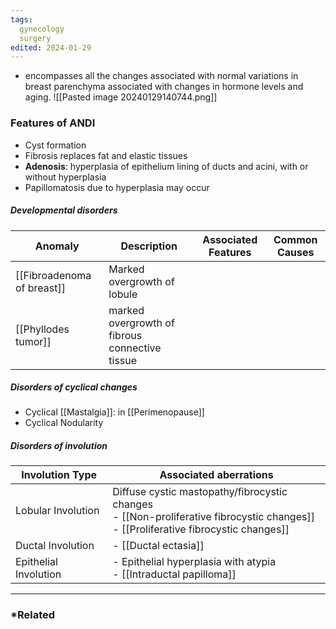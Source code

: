```yaml
---
tags:
  gynecology
  surgery
edited: 2024-01-29
---
```

- encompasses all the changes associated with normal variations in breast parenchyma associated with changes in hormone levels and aging. 
![[Pasted image 20240129140744.png]]

### Features of ANDI
- Cyst formation
- Fibrosis replaces fat and elastic tissues
- **Adenosis**: hyperplasia of epithelium lining of ducts and acini, with or without hyperplasia
- Papillomatosis due to hyperplasia may occur 
##### Developmental disorders 
| Anomaly                    | Description                                                                                         | Associated Features                       | Common Causes                               |
| -------------------------- | --------------------------------------------------------------------------------------------------- | ----------------------------------------- | ------------------------------------------- |
| [[Fibroadenoma of breast]] | Marked overgrowth of lobule                                                                         |                                           |                                             |
| [[Phyllodes tumor]]        | marked overgrowth of fibrous connective tissue                                                      |                                           |                                             |

##### Disorders of cyclical changes
- Cyclical [[Mastalgia]]: in [[Perimenopause]] 
- Cyclical Nodularity
##### Disorders of involution

| Involution Type       | Associated aberrations                                                                                                                          |
| --------------------- | ----------------------------------------------------------------------------------------------------------------------------------------------- |
| Lobular Involution    | Diffuse cystic mastopathy/fibrocystic changes <br>   - [[Non-proliferative fibrocystic changes]] <br>   - [[Proliferative fibrocystic changes]] |
| Ductal Involution     | - [[Ductal ectasia]]                                                                                                                            |
| Epithelial Involution | - Epithelial hyperplasia with atypia <br>- [[Intraductal papilloma]]                                                                            |

---
### *Related
